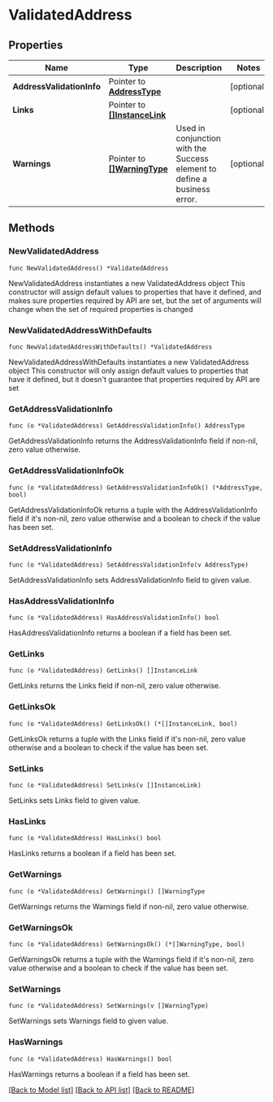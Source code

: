 # ValidatedAddress

## Properties

Name | Type | Description | Notes
------------ | ------------- | ------------- | -------------
**AddressValidationInfo** | Pointer to [**AddressType**](AddressType.md) |  | [optional] 
**Links** | Pointer to [**[]InstanceLink**](InstanceLink.md) |  | [optional] 
**Warnings** | Pointer to [**[]WarningType**](WarningType.md) | Used in conjunction with the Success element to define a business error. | [optional] 

## Methods

### NewValidatedAddress

`func NewValidatedAddress() *ValidatedAddress`

NewValidatedAddress instantiates a new ValidatedAddress object
This constructor will assign default values to properties that have it defined,
and makes sure properties required by API are set, but the set of arguments
will change when the set of required properties is changed

### NewValidatedAddressWithDefaults

`func NewValidatedAddressWithDefaults() *ValidatedAddress`

NewValidatedAddressWithDefaults instantiates a new ValidatedAddress object
This constructor will only assign default values to properties that have it defined,
but it doesn't guarantee that properties required by API are set

### GetAddressValidationInfo

`func (o *ValidatedAddress) GetAddressValidationInfo() AddressType`

GetAddressValidationInfo returns the AddressValidationInfo field if non-nil, zero value otherwise.

### GetAddressValidationInfoOk

`func (o *ValidatedAddress) GetAddressValidationInfoOk() (*AddressType, bool)`

GetAddressValidationInfoOk returns a tuple with the AddressValidationInfo field if it's non-nil, zero value otherwise
and a boolean to check if the value has been set.

### SetAddressValidationInfo

`func (o *ValidatedAddress) SetAddressValidationInfo(v AddressType)`

SetAddressValidationInfo sets AddressValidationInfo field to given value.

### HasAddressValidationInfo

`func (o *ValidatedAddress) HasAddressValidationInfo() bool`

HasAddressValidationInfo returns a boolean if a field has been set.

### GetLinks

`func (o *ValidatedAddress) GetLinks() []InstanceLink`

GetLinks returns the Links field if non-nil, zero value otherwise.

### GetLinksOk

`func (o *ValidatedAddress) GetLinksOk() (*[]InstanceLink, bool)`

GetLinksOk returns a tuple with the Links field if it's non-nil, zero value otherwise
and a boolean to check if the value has been set.

### SetLinks

`func (o *ValidatedAddress) SetLinks(v []InstanceLink)`

SetLinks sets Links field to given value.

### HasLinks

`func (o *ValidatedAddress) HasLinks() bool`

HasLinks returns a boolean if a field has been set.

### GetWarnings

`func (o *ValidatedAddress) GetWarnings() []WarningType`

GetWarnings returns the Warnings field if non-nil, zero value otherwise.

### GetWarningsOk

`func (o *ValidatedAddress) GetWarningsOk() (*[]WarningType, bool)`

GetWarningsOk returns a tuple with the Warnings field if it's non-nil, zero value otherwise
and a boolean to check if the value has been set.

### SetWarnings

`func (o *ValidatedAddress) SetWarnings(v []WarningType)`

SetWarnings sets Warnings field to given value.

### HasWarnings

`func (o *ValidatedAddress) HasWarnings() bool`

HasWarnings returns a boolean if a field has been set.


[[Back to Model list]](../README.md#documentation-for-models) [[Back to API list]](../README.md#documentation-for-api-endpoints) [[Back to README]](../README.md)


